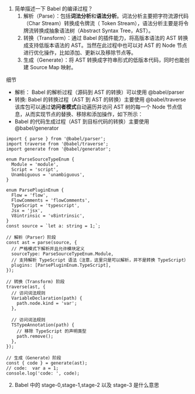 1. 简单描述一下 Babel 的编译过程？
   1. 解析（Parse）：包括**词法分析**和**语法分析**。词法分析主要把字符流源代码（Char Stream）转换成令牌流（ Token Stream），语法分析主要是将令牌流转换成抽象语法树（Abstract Syntax Tree，AST）。
   2. 转换（Transform）：通过 Babel 的插件能力，将高版本语法的 AST 转换成支持低版本语法的 AST。当然在此过程中也可以对 AST 的 Node 节点进行优化操作，比如添加、更新以及移除节点等。
   3. 生成（Generate）：将 AST 转换成字符串形式的低版本代码，同时也能创建 Source Map 映射。

细节

- 解析： Babel 的解析过程（源码到 AST 的转换）可以使用 @babel/parser
- 转换: Babel 的转换过程（AST 到 AST 的转换）主要使用 @babel/traverse
  该库包可以通过**访问者模式**自动遍历并访问 AST 树的每一个 Node 节点信息，从而实现节点的替换、移除和添加操作，如下所示：
- Babel 的代码生成过程（AST 到目标代码的转换）主要使用 @babel/generator

```TS
import { parse } from '@babel/parser';
import traverse from '@babel/traverse';
import generate from '@babel/generator';

enum ParseSourceTypeEnum {
  Module = 'module',
  Script = 'script',
  Unambiguous = 'unambiguous',
}

enum ParsePluginEnum {
  Flow = 'flow',
  FlowComments = 'flowComments',
  TypeScript = 'typescript',
  Jsx = 'jsx',
  V8intrinsic = 'v8intrinsic',
}
const source = `let a: string = 1;`;

// 解析（Parser）阶段
const ast = parse(source, {
  // 严格模式下解析并且允许模块定义
  sourceType: ParseSourceTypeEnum.Module,
  // 支持解析 TypeScript 语法（注意，这里只是可以解析，并不是转换 TypeScript）
  plugins: [ParsePluginEnum.TypeScript],
});

// 转换（Transform) 阶段
traverse(ast, {
  // 访问词法规则
  VariableDeclaration(path) {
    path.node.kind = 'var';
  },

  // 访问词法规则
  TSTypeAnnotation(path) {
    // 移除 TypeScript 的声明类型
    path.remove();
  },
});

// 生成（Generate）阶段
const { code } = generate(ast);
// code:  var a = 1;
console.log('code: ', code);
```

2. Babel 中的 stage-0,stage-1,stage-2 以及 stage-3 是什么意思
